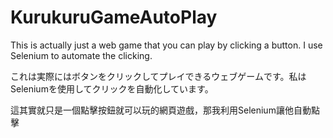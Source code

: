 # KurukuruGameAutoPlay

This is actually just a web game that you can play by clicking a button. I use Selenium to automate the clicking.

これは実際にはボタンをクリックしてプレイできるウェブゲームです。私はSeleniumを使用してクリックを自動化しています。

這其實就只是一個點擊按鈕就可以玩的網頁遊戲，那我利用Selenium讓他自動點擊

